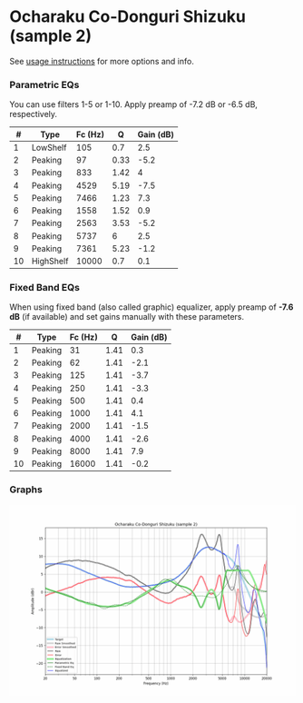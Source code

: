 # Ocharaku Co-Donguri Shizuku (sample 2)
See [usage instructions](https://github.com/jaakkopasanen/AutoEq#usage) for more options and info.

### Parametric EQs
You can use filters 1-5 or 1-10. Apply preamp of -7.2 dB or -6.5 dB, respectively.

|   # | Type      |   Fc (Hz) |    Q |   Gain (dB) |
|-----|-----------|-----------|------|-------------|
|   1 | LowShelf  |       105 | 0.7  |         2.5 |
|   2 | Peaking   |        97 | 0.33 |        -5.2 |
|   3 | Peaking   |       833 | 1.42 |         4   |
|   4 | Peaking   |      4529 | 5.19 |        -7.5 |
|   5 | Peaking   |      7466 | 1.23 |         7.3 |
|   6 | Peaking   |      1558 | 1.52 |         0.9 |
|   7 | Peaking   |      2563 | 3.53 |        -5.2 |
|   8 | Peaking   |      5737 | 6    |         2.5 |
|   9 | Peaking   |      7361 | 5.23 |        -1.2 |
|  10 | HighShelf |     10000 | 0.7  |         0.1 |

### Fixed Band EQs
When using fixed band (also called graphic) equalizer, apply preamp of **-7.6 dB** (if available) and set gains manually with these parameters.

|   # | Type    |   Fc (Hz) |    Q |   Gain (dB) |
|-----|---------|-----------|------|-------------|
|   1 | Peaking |        31 | 1.41 |         0.3 |
|   2 | Peaking |        62 | 1.41 |        -2.1 |
|   3 | Peaking |       125 | 1.41 |        -3.7 |
|   4 | Peaking |       250 | 1.41 |        -3.3 |
|   5 | Peaking |       500 | 1.41 |         0.4 |
|   6 | Peaking |      1000 | 1.41 |         4.1 |
|   7 | Peaking |      2000 | 1.41 |        -1.5 |
|   8 | Peaking |      4000 | 1.41 |        -2.6 |
|   9 | Peaking |      8000 | 1.41 |         7.9 |
|  10 | Peaking |     16000 | 1.41 |        -0.2 |

### Graphs
![](./Ocharaku%20Co-Donguri%20Shizuku%20(sample%202).png)
